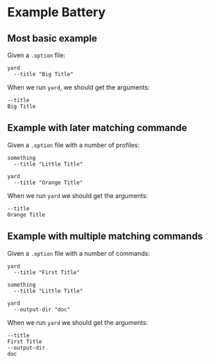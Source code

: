# Example Battery

## Most basic example

Given a `.option` file:

    yard
      --title "Big Title"

When we run `yard`, we should get the arguments:

    --title
    Big Title

## Example with later matching commande

Given a `.option` file with a number of profiles:

    something
      --title "Little Title"

    yard
      --title "Orange Title"

When we run `yard` we should get the arguments:

    --title
    Orange Title

## Example with multiple matching commands

Given a `.option` file with a number of commands:

    yard
      --title "First Title"

    something
      --title "Little Title"

    yard
      --output-dir "doc"

When we run `yard` we should get the arguments:

    --title
    First Title
    --output-dir
    doc

